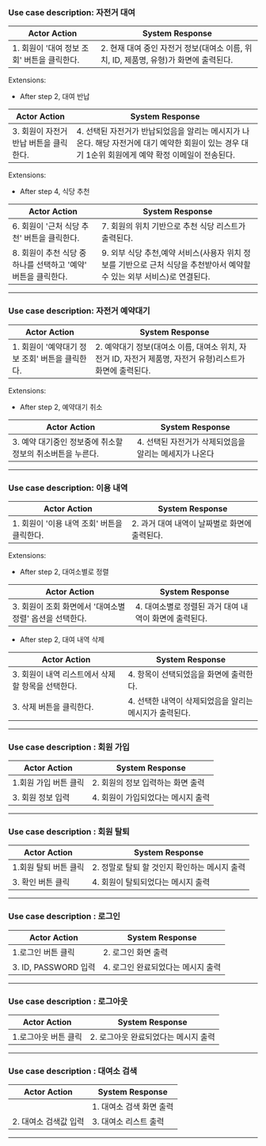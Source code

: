 ### Use case description: 자전거 대여

| Actor Action                                                    | System Response                                           |
|----------------------------------------------------------------|----------------------------------------------------------|
| 1. 회원이 '대여 정보 조회' 버튼을 클릭한다.| 2. 현재 대여 중인 자전거 정보(대여소 이름, 위치, ID, 제품명, 유형)가 화면에 출력된다.|

Extensions:  
- After step 2,  대여 반납

| Actor Action                                                        | System Response                                           |
|--------------------------------------------------------------------|----------------------------------------------------------|
| 3. 회원이 자전거 반납 버튼을 클릭한다.| 4. 선택된 자전거가 반납되었음을 알리는 메시지가 나온다. 해당 자전거에 대기 예약한 회원이 있는 경우 대기 1순위 회원에게 예약 확정 이메일이 전송된다.|

Extensions:  
- After step 4, 식당 추천

| Actor Action                                                        | System Response                                           |
|--------------------------------------------------------------------|----------------------------------------------------------|
| 6. 회원이 '근처 식당 추천' 버튼을 클릭한다.| 7. 회원의 위치 기반으로 추천 식당 리스트가 출력된다.|
| 8. 회원이 추천 식당 중 하나를 선택하고 '예약' 버튼을 클릭한다.| 9. 외부 식당 추천,예약 서비스(사용자 위치 정보를 기반으로 근처 식당을 추천받아서 예약할 수 있는 외부 서비스)로 연결된다.|

---

### Use case description: 자전거 예약대기

| Actor Action                                                        | System Response                                           |
|--------------------------------------------------------------------|----------------------------------------------------------|
| 1. 회원이 '예약대기 정보 조회' 버튼을 클릭한다.| 2. 예약대기 정보(대여소 이름, 대여소 위치, 자전거 ID, 자전거 제품명, 자전거 유형)리스트가 화면에 출력된다.|

Extensions:  
- After step 2,  예약대기 취소

| Actor Action                                                        | System Response                                           |
|--------------------------------------------------------------------|----------------------------------------------------------|
| 3. 예약 대기중인 정보중에 취소할 정보의 취소버튼을 누른다.| 4. 선택된 자전거가 삭제되었음을 알리는 메세지가 나온다|

---

### Use case description: 이용 내역

| Actor Action                                                   | System Response                                           |
|---------------------------------------------------------------|----------------------------------------------------------|
| 1. 회원이 '이용 내역 조회' 버튼을 클릭한다. | 2. 과거 대여 내역이 날짜별로 화면에 출력된다. |

Extensions:  
- After step 2, 대여소별로 정렬

 | Actor Action                                                   | System Response                                           |
|---------------------------------------------------------------|----------------------------------------------------------|
| 3. 회원이 조회 화면에서 '대여소별 정렬' 옵션을 선택한다. | 4. 대여소별로 정렬된 과거 대여 내역이 화면에 출력된다.|
- After step 2, 대여 내역 삭제

| Actor Action                                                   | System Response                                           |
|---------------------------------------------------------------|----------------------------------------------------------|
| 3. 회원이 내역 리스트에서 삭제할 항목을 선택한다.| 4. 항목이 선택되었음을 화면에 출력한다.|
| 3. 삭제 버튼을 클릭한다.| 4. 선택한 내역이 삭제되었음을 알리는 메시지가 출력된다.|

---

### Use case description : 회원 가입
| Actor Action | System Response |
|--------------|-----------------|
|1.회원 가입 버튼 클릭 | 2. 회원의 정보 입력하는 화면 출력  |
|3. 회원 정보 입력 |4. 회원이 가입되었다는 메시지 출력 |

---

### Use case description : 회원 탈퇴
| Actor Action | System Response |
|--------------|-----------------|
|1.회원 탈퇴 버튼 클릭 |2. 정말로 탈퇴 할 것인지 확인하는 메시지 출력  |
|3. 확인 버튼 클릭 |4. 회원이 탈퇴되었다는 메시지 출력 |

---

### Use case description : 로그인
| Actor Action | System Response |
|--------------|-----------------|
|1.로그인 버튼 클릭 |2. 로그인 화면 출력  |
|3. ID, PASSWORD 입력 |4. 로그인 완료되었다는 메시지 출력 |

---

### Use case description : 로그아웃
| Actor Action | System Response |
|--------------|-----------------|
|1.로그아웃 버튼 클릭 |2. 로그아웃 완료되었다는 메시지 출력  |

---

### Use case description : 대여소 검색
| Actor Action | System Response |
|--------------|-----------------|
| |1. 대여소 검색 화면 출력  |
|2. 대여소 검색값 입력  |3. 대여소 리스트 출력 |

---
